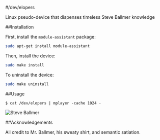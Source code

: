 #/dev/elopers

Linux pseudo-device that dispenses timeless Steve Ballmer knowledge

##Installation

First, install the `module-assistant` package:

```bash
sudo apt-get install module-assistant
```

Then, install the device:

```bash
sudo make install
```

To uninstall the device:

```bash
sudo make uninstall
```

##Usage

```
$ cat /dev/elopers | mplayer -cache 1024 -
```

![Steve Ballmer](https://i.imgur.com/gbHzjkD.gif)

##Acknowledgements

All credit to Mr. Ballmer, his sweaty shirt, and semantic satiation.